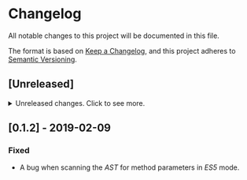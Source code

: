 # Changelog
All notable changes to this project will be documented in this file.

The format is based on [Keep a Changelog](https://keepachangelog.com/en/1.0.0/),
and this project adheres to [Semantic Versioning](https://semver.org/spec/v2.0.0.html).

## [Unreleased]

<details>
    <summary>Unreleased changes. Click to see more.</summary>
    - `Collection` and `Arr` functionality are moved to a separate package.
</details>

## [0.1.2] - 2019-02-09

### Fixed

- A bug when scanning the _AST_ for method parameters in _ES5_ mode.
